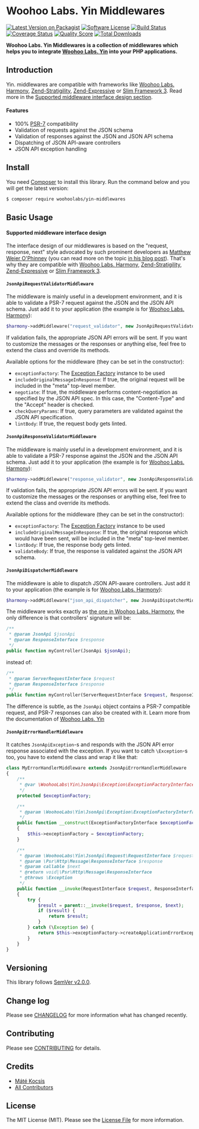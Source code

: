 # Woohoo Labs. Yin Middlewares

[![Latest Version on Packagist][ico-version]][link-packagist]
[![Software License][ico-license]](LICENSE.md)
[![Build Status][ico-travis]][link-travis]
[![Coverage Status][ico-scrutinizer]][link-scrutinizer]
[![Quality Score][ico-code-quality]][link-code-quality]
[![Total Downloads][ico-downloads]][link-downloads]

**Woohoo Labs. Yin Middlewares is a collection of middlewares which helps you to integrate
[Woohoo Labs. Yin](https://github.com/woohoolabs/yin) into your PHP applications.**

## Introduction

Yin. middlewares are compatible with frameworks like [Woohoo Labs. Harmony](https://github.com/woohoolabs/harmony),
[Zend-Stratigility](https://github.com/zendframework/zend-stratigility/), [Zend-Expressive](https://github.com/zendframework/zend-expressive/) or
[Slim Framework 3](http://www.slimframework.com/docs/concepts/middleware.html). Read more in the [Supported middleware interface design section](https://github.com/woohoolabs/yin-middlewares#supported-middleware-interface-design).

#### Features

- 100% [PSR-7](http://www.php-fig.org/psr/psr-7/) compatibility
- Validation of requests against the JSON schema
- Validation of responses against the JSON and JSON API schema
- Dispatching of JSON API-aware controllers
- JSON API exception handling

## Install

You need [Composer](https://getcomposer.org) to install this library. Run the command below and you will get the latest
version:

```bash
$ composer require woohoolabs/yin-middlewares
```

## Basic Usage

#### Supported middleware interface design

The interface design of our middlewares is based on the "request, response, next" style advocated
by such prominent developers as [Matthew Weier O'Phinney](https://mwop.net/) (you can read more on the topic [in his blog post](https://mwop.net/blog/2015-01-08-on-http-middleware-and-psr-7.html)). That's why
they are compatible with [Woohoo Labs. Harmony](https://github.com/woohoolabs/harmony),
[Zend-Stratigility](https://github.com/zendframework/zend-stratigility/), [Zend-Expressive](https://github.com/zendframework/zend-expressive/) or
[Slim Framework 3](http://www.slimframework.com/docs/concepts/middleware.html).

#### `JsonApiRequestValidatorMiddleware`

The middleware is mainly useful in a development environment, and it is able to validate a
PSR-7 request against the JSON and the JSON API schema. Just add it to your
application (the example is for [Woohoo Labs. Harmony](https://github.com/woohoolabs/harmony)):

```php
$harmony->addMiddleware("request_validator", new JsonApiRequestValidatorMiddleware());
```

If validation fails, the appropriate JSON API errors will be sent. If you want to customize
the messages or the responses or anything else, feel free to extend the class and override its methods.

Available options for the middleware (they can be set in the constructor):

- `exceptionFactory`: The [Exception Factory](https://github.com/woohoolabs/yin/#exceptions) instance to be used
- `includeOriginalMessageInResponse`: If true, the original request will be included in the "meta"
top-level member.
- `negotiate`: If true, the middleware performs content-negotiation as specified by the JSON API
spec. In this case, the "Content-Type" and the "Accept" header is checked.
- `checkQueryParams`: If true, query parameters are validated against the JSON API specification.
- `lintBody`: If true, the request body gets linted.

#### `JsonApiResponseValidatorMiddleware`

The middleware is mainly useful in a development environment, and it is able to validate a
PSR-7 response against the JSON and the JSON API schema. Just add it to your
application (the example is for [Woohoo Labs. Harmony](https://github.com/woohoolabs/harmony)):

```php
$harmony->addMiddleware("response_validator", new JsonApiResponseValidatorMiddleware());
```

If validation fails, the appropriate JSON API errors will be sent. If you want to customize
the messages or the responses or anything else, feel free to extend the class and override its methods.

Available options for the middleware (they can be set in the constructor):

- `exceptionFactory`: The [Exception Factory](https://github.com/woohoolabs/yin/#exceptions) instance to be used
- `includeOriginalMessageInResponse`: If true, the original response which would have been sent,
will be included in the "meta" top-level member.
- `lintBody`: If true, the response body gets linted.
- `validateBody`: If true, the response is validated against the JSON API schema.

#### `JsonApiDispatcherMiddleware`

The middleware is able to dispatch JSON API-aware controllers. Just add it to your
application (the example is for [Woohoo Labs. Harmony](https://github.com/woohoolabs/harmony)):

```php
$harmony->addMiddleware("json_api_dispatcher", new JsonApiDispatcherMiddleware());
```

The middleware works exactly as [the one in Woohoo Labs. Harmony](https://github.com/woohoolabs/harmony#using-your-favourite-di-container-with-harmony),
the only difference is that controllers' signature will be:

```php
/**
 * @param JsonApi $jsonApi
 * @param ResponseInterface $response
 */
public function myController(JsonApi $jsonApi);
```

instead of:

```php
/**
 * @param ServerRequestInterface $request
 * @param ResponseInterface $response
 */
public function myController(ServerRequestInterface $request, ResponseInterface $response);
```

The difference is subtle, as the `JsonApi` object contains a PSR-7 compatible request,
and PSR-7 responses can also be created with it. Learn more from the documentation of
[Woohoo Labs. Yin](https://github.com/woohoolabs/yin#jsonapi-class)

#### `JsonApiErrorHandlerMiddleware`

It catches `JsonApiException`-s and responds with the JSON API error response associated with the exception.
If you want to catch `\Exception`-s too, you have to extend the class and wrap it like that:

```php
class MyErrorHandlerMiddleware extends JsonApiErrorHandlerMiddleware
{
    /**
     * @var \WoohooLabs\Yin\JsonApi\Exception\ExceptionFactoryInterface
     */
    protected $exceptionFactory;

    /**
     * @param \WoohooLabs\Yin\JsonApi\Exception\ExceptionFactoryInterface $exceptionFactory
     */
    public function __construct(ExceptionFactoryInterface $exceptionFactory)
    {
        $this->exceptionFactory = $exceptionFactory;
    }

    /**
     * @param \WoohooLabs\Yin\JsonApi\Request\RequestInterface $request
     * @param \Psr\Http\Message\ResponseInterface $response
     * @param callable $next
     * @return void|\Psr\Http\Message\ResponseInterface
     * @throws \Exception
     */
    public function __invoke(RequestInterface $request, ResponseInterface $response, callable $next)
    {
        try {
            $result = parent::__invoke($request, $response, $next);
            if ($result) {
                return $result;
            }
        } catch (\Exception $e) {
            return $this->exceptionFactory->createApplicationErrorException($request)->getErrorDocument()->getResponse($response);
        }
    }
}
```

## Versioning

This library follows [SemVer v2.0.0](http://semver.org/).

## Change log

Please see [CHANGELOG](CHANGELOG.md) for more information what has changed recently.

## Contributing

Please see [CONTRIBUTING](CONTRIBUTING.md) for details.

## Credits

- [Máté Kocsis][link-author]
- [All Contributors][link-contributors]

## License

The MIT License (MIT). Please see the [License File](LICENSE.md) for more information.

[ico-version]: https://img.shields.io/packagist/v/woohoolabs/yin-middlewares.svg
[ico-license]: https://img.shields.io/badge/license-MIT-brightgreen.svg
[ico-travis]: https://img.shields.io/travis/woohoolabs/yin-middlewares/master.svg
[ico-scrutinizer]: https://img.shields.io/scrutinizer/coverage/g/woohoolabs/yin-middlewares.svg
[ico-code-quality]: https://img.shields.io/scrutinizer/g/woohoolabs/yin-middlewares.svg
[ico-downloads]: https://img.shields.io/packagist/dt/woohoolabs/yin-middlewares.svg

[link-packagist]: https://packagist.org/packages/woohoolabs/yin-middlewares
[link-travis]: https://travis-ci.org/woohoolabs/yin-middlewares
[link-scrutinizer]: https://scrutinizer-ci.com/g/woohoolabs/yin-middlewares/code-structure
[link-code-quality]: https://scrutinizer-ci.com/g/woohoolabs/yin-middlewares
[link-downloads]: https://packagist.org/packages/woohoolabs/yin-middlewares
[link-author]: https://github.com/kocsismate
[link-contributors]: ../../contributors

